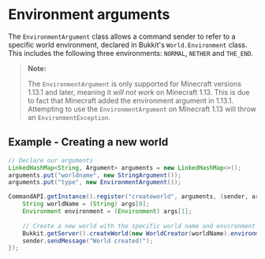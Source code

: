 # Environment arguments

The `EnvironmentArgument` class allows a command sender to refer to a specific world environment, declared in Bukkit's `World.Environment` class. This includes the following three environments: `NORMAL`, `NETHER` and `THE_END`.

> **Note:**
>
> The `EnvironmentArgument` is only supported for Minecraft versions 1.13.1 and later, meaning it _will not work_ on Minecraft 1.13. This is due to fact that Minecraft added the environment argument in 1.13.1. Attempting to use the `EnvironmentArgument` on Minecraft 1.13 will throw an `EnvironmentException`.

## Example - Creating a new world

```java
// Declare our arguments
LinkedHashMap<String, Argument> arguments = new LinkedHashMap<>();
arguments.put("worldname", new StringArgument());
arguments.put("type", new EnvironmentArgument());

CommandAPI.getInstance().register("createworld", arguments, (sender, args) -> {
	String worldName = (String) args[0];
	Environment environment = (Environment) args[1];
    
    // Create a new world with the specific world name and environment
    Bukkit.getServer().createWorld(new WorldCreator(worldName).environment(environment));
	sender.sendMessage("World created!");
});
```

